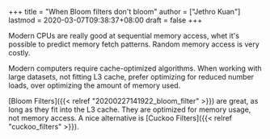 +++
title = "When Bloom filters don't bloom"
author = ["Jethro Kuan"]
lastmod = 2020-03-07T09:38:37+08:00
draft = false
+++

Modern CPUs are really good at sequential memory access, whet it's
possible to predict memory fetch patterns. Random memory access is
very costly.

Modern computers require cache-optimized algorithms. When working with
large datasets, not fitting L3 cache, prefer optimizing for reduced
number loads, over optimizing the amount of memory used.

[Bloom Filters]({{< relref "20200227141922_bloom_filter" >}}) are great, as long as they fit into the L3 cache. They
are optimized for memory usage, not memory access. A nice alternative
is [Cuckoo Filters]({{< relref "cuckoo_filters" >}}).
